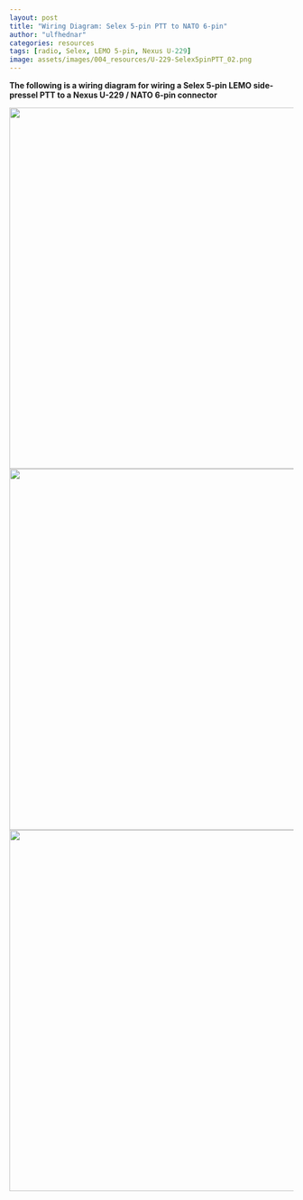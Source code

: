 ```yaml
---
layout: post
title: "Wiring Diagram: Selex 5-pin PTT to NATO 6-pin"
author: "ulfhednar"
categories: resources
tags: [radio, Selex, LEMO 5-pin, Nexus U-229]
image: assets/images/004_resources/U-229-Selex5pinPTT_02.png
---
```



**The following is a wiring diagram for wiring a Selex 5-pin LEMO side-pressel PTT to a Nexus U-229 / NATO 6-pin connector**


<div class="image-thumbnail">
	<a href="{{site.baseurl}}/assets/images/004_resources/U-229-Selex5pinPTT.png">
		<img src="{{site.baseurl}}/assets/images/004_resources/U-229-Selex5pinPTT.png" width="640"/>
	</a>
</div>


<div class="image-thumbnail">
	<a href="{{site.baseurl}}/assets/images/004_resources/U-229-Selex5pinPTT_02.png">
		<img src="{{site.baseurl}}/assets/images/004_resources/U-229-Selex5pinPTT_02.png" width="640"/>
	</a>
</div>


<div class="image-thumbnail">
	<a href="{{site.baseurl}}/assets/images/004_resources/U-229-Selex5pinPTT_03.png">
		<img src="{{site.baseurl}}/assets/images/004_resources/U-229-Selex5pinPTT_03.png" width="640"/>
	</a>
</div>